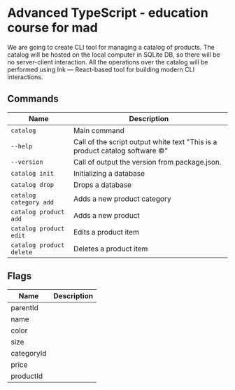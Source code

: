 # Advanced TypeScript - education course for mad

We are going to create CLI tool for managing a catalog of products. 
The catalog will be hosted on the local computer in SQLite DB, so there will be no server-client interaction. 
All the operations over the catalog will be performed using Ink — React-based tool for building modern CLI interactions.

## Commands
| Name                     | Description                                                                 |
|--------------------------|-----------------------------------------------------------------------------|
| `catalog`                | Main command                                                                |
| `--help`                 | Call of the script output white text "This is a product catalog software ©" |
| `--version`              | Call of output the version from package.json.                               |
| `catalog init`           | Initializing a database                                                     |
| `catalog drop`           | Drops a database                                                            |
| `catalog category add`   | Adds a new product category                                                 |
| `catalog product add`    | Adds a new product                                                          |
| `catalog product edit`   | Edits a product item                                                        |
| `catalog product delete` | Deletes a product item                                                      |

## Flags
| Name       | Description |
|------------|-------------|
| parentId   |             |
| name       |             |
| color      |             |
| size       |             |
| categoryId |             |
| price      |             |
| productId  |             |
